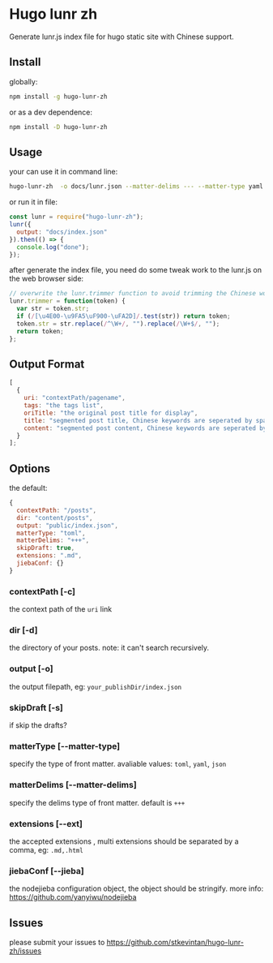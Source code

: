# Hugo lunr zh

Generate lunr.js index file for hugo static site with Chinese support.

## Install

globally:

```bash
npm install -g hugo-lunr-zh
```

or as a dev dependence:

```bash
npm install -D hugo-lunr-zh
```

## Usage

your can use it in command line:

```bash
hugo-lunr-zh  -o docs/lunr.json --matter-delims --- --matter-type yaml
```

or run it in file:

```js
const lunr = require("hugo-lunr-zh");
lunr({
  output: "docs/index.json"
}).then(() => {
  console.log("done");
});
```

after generate the index file, you need do some tweak work to the lunr.js on the web browser side:

```js
// overwrite the lunr.trimmer function to avoid trimming the Chinese words
lunr.trimmer = function(token) {
  var str = token.str;
  if (/[\u4E00-\u9FA5\uF900-\uFA2D]/.test(str)) return token;
  token.str = str.replace(/^\W+/, "").replace(/\W+$/, "");
  return token;
};
```

## Output Format

```js
[
  {
    uri: "contextPath/pagename",
    tags: "the tags list",
    oriTitle: "the original post title for display",
    title: "segmented post title, Chinese keywords are seperated by spaces",
    content: "segmented post content, Chinese keywords are seperated by spaces"
  }
];
```

## Options

the default:

```js
{
  contextPath: "/posts",
  dir: "content/posts",
  output: "public/index.json",
  matterType: "toml",
  matterDelims: "+++",
  skipDraft: true,
  extensions: ".md",
  jiebaConf: {}
}
```

### contextPath [-c]

the context path of the `uri` link

### dir [-d]

the directory of your posts. note: it can't search recursively.

### output [-o]

the output filepath, eg: `your_publishDir/index.json`

### skipDraft [-s]

if skip the drafts?

### matterType [--matter-type]

specify the type of front matter. avaliable values: `toml`, `yaml`, `json`

### matterDelims [--matter-delims]

specify the delims type of front matter. default is `+++`

### extensions [--ext]

the accepted extensions , multi extensions should be separated by a comma, eg: `.md,.html`

### jiebaConf [--jieba]

the nodejieba configuration object, the object should be stringify. more info: <https://github.com/yanyiwu/nodejieba>

## Issues

please submit your issues to <https://github.com/stkevintan/hugo-lunr-zh/issues>
